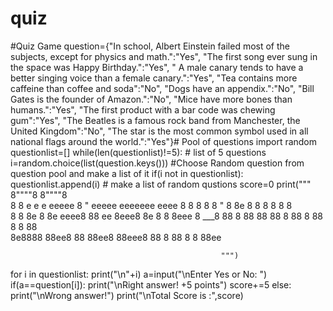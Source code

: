 # quiz
#Quiz Game
question={"In school, Albert Einstein failed most of the subjects, except for physics and math.":"Yes",
          "The first song ever sung in the space was Happy Birthday.":"Yes",
          " A male canary tends to have a better singing voice than a female canary.":"Yes",
          "Tea contains more caffeine than coffee and soda":"No",
          "Dogs have an appendix.":"No",
          "Bill Gates is the founder of Amazon.":"No",
          "Mice have more bones than humans.":"Yes",
          "The first product with a bar code was chewing gum":"Yes",
          "The Beatles is a famous rock band from Manchester, the United Kingdom":"No",
           "The star is the most common symbol used in all national flags around the world.":"Yes"}# Pool of questions
import random
questionlist=[]
while(len(questionlist)!=5): # list of 5 questions
    i=random.choice(list(question.keys())) #Choose Random question from question pool and make a list of it
    if(i not in questionlist):
        questionlist.append(i) # make a list of random qustions
score=0
print(""" 8""""8                  8""""8                    
8    8 e   e e  eeeee   8    " eeeee eeeeeee eeee 
8    8 8   8 8  "   8   8e     8   8 8  8  8 8    
8    8 8e  8 8e eeee8   88  ee 8eee8 8e 8  8 8eee 
8 ___8 88  8 88 88      88   8 88  8 88 8  8 88   
8e8888 88ee8 88 88ee8   88eee8 88  8 88 8  8 88ee 
                                                  
                                                   """)
for i in questionlist:
    print("\n"+i)
    a=input("\nEnter Yes or No: ")
    if(a==question[i]):
        print("\nRight answer! +5 points")
        score+=5
    else:
        print("\nWrong answer!")
print("\nTotal Score is :",score)
